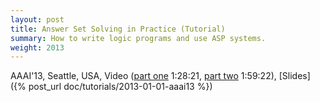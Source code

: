 ```yaml
---
layout: post
title: Answer Set Solving in Practice (Tutorial)
summary: How to write logic programs and use ASP systems.
weight: 2013
---
```

AAAI'13, Seattle, USA,
Video
([part one](http://techtalks.tv/talks/answer-set-solving-in-practice-part-1/58559/) 1:28:21,
[part two](http://techtalks.tv/talks/answer-set-solving-in-practice-part-2/58560/) 1:59:22),
[Slides]({% post_url doc/tutorials/2013-01-01-aaai13 %})
